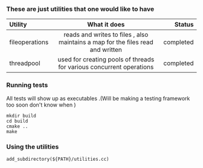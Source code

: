 ### These are just utilities that one would like to have
|Utility      | What it does | Status     |
| :---        |    :----:   |          ---: |
| fileoperations    | reads and writes to files , also maintains a map for the files read and written       |  completed   |
| threadpool   | used for creating pools of threads for various concurrent operations| completed |

### Running tests
All tests will show up as executables .(Will be making a testing framework too soon don't know when )
```
mkdir build 
cd build 
cmake ..
make 
```
### Using the utilities
```
add_subdirectory(${PATH}/utilities.cc)
```
